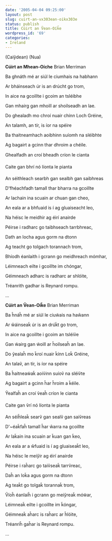 ```yaml
---
date: '2005-04-04 09:25:00'
layout: post
slug: cuirt-an-vx303ean-oikx303e
status: publish
title: Cúirt an Ṽean-Oík̃e
wordpress_id: '69'
categories:
- Ireland
---
```



(Caiỹdean)
(Nua)


**Cúirt an Mhean-Oíche**
Brian Merriman

Ba ghnáth mé ar siúl le ciumhais na habhann

Ar bháinseach úr is an drúcht go trom,

In aice na gcoillte i gcoim an tsléibhe

Gan mhairg gan mhoill ar shoilseadh an lae.

Do ghealadh mo chroí nuair chínn Loch Gréine,

An talamh, an tír, is íor na spéire

Ba thaitneamhach aoibhinn suíomh na sléibhte

Ag bagairt a gcinn thar dhroim a chéile.

Ghealfadh an croí bheadh críon le cianta

Caite gan bhrí nó líonta le pianta

An séithleach searbh gan sealbh gan saibhreas

D'fhéachfadh tamall thar bharra na gcoillte

Ar lachain ina scuain ar chuan gan cheo,

An eala ar a bhfuaid is í ag gluaiseacht leo,

Na héisc le meidhir ag éirí anairde

Péirse i radharc go taibhseach tarrbhreac,

Dath an locha agus gorm na dtonn

Ag teacht go tolgach torannach trom,

Bhíodh éanlaith i gcrann go meidhreach mómhar,

Léimneach eilte i gcoillte im chóngar,

Géimneach adharc is radharc ar shlóite,

Tréanrith gadhar is Reynard rompu.

...


**Cúirt an Ṽean-Oík̃e**
Brian Merriman

Ba ĥnáĥ mé ar siúl le ciuw̃ais na haŵann

Ar ŵáinseak̃ úr is an drúk̃t go trom,

In aice na gcoillte i gcoim an tsléiṽe

Gan w̃airg gan w̃oill ar ĥoilseaĥ an lae.

Do ỹealaĥ mo k̃roí nuair k̃ínn Lok̃ Gréine,

An talaṽ, an tír, is íor na spéire

Ba ĥaitneaw̃ak̃ aoiṽinn suíoṽ na sléiṽte

Ag bagairt a gcinn ĥar ĥroim a k̃éile.

Ỹealfaĥ an croí ṽeaĥ críon le cianta

Caite gan ṽrí nó líonta le pianta

An séiĥleak̃ searṽ gan sealṽ gan saiṽreas

D'~éak̃faĥ tamall ĥar ŵarra na gcoillte

Ar lak̃ain ina scuain ar k̃uan gan k̃eo,

An eala ar a ŵfuaid is í ag gluaiseak̃t leo,

Na héisc le meiŷir ag éirí anairde

Péirse i raĥarc go taiṽseak̃ tarrṽreac,

Daĥ an lok̃a agus gorm na dtonn

Ag teak̃t go tolgak̃ torannak̃ trom,

Ṽíoĥ éanlaiĥ i gcrann go meiŷreak̃ mów̃ar,

Léimneak̃ eilte i gcoillte im k̃óngar,

Géimneak̃ aĥarc is raĥarc ar ĥlóite,

Tréanriĥ gaĥar is Reynard rompu.

...



